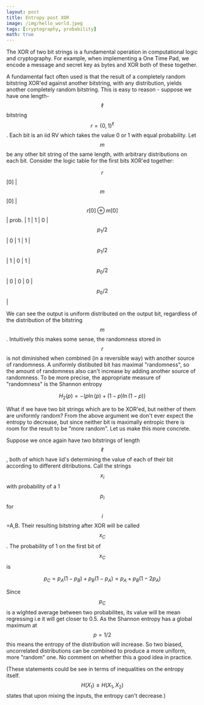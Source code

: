```yaml
---
layout: post
title: Entropy post XOR
image: /img/hello_world.jpeg
tags: [cryptography, probability]
math: true
---
```



<script src='https://cdnjs.cloudflare.com/ajax/libs/mathjax/2.7.5/MathJax.js?config=TeX-MML-AM_CHTML' async></script>

The XOR of two bit strings is a fundamental operation in computational logic and cryptography. For example, when implementing a One Time Pad, we encode a message and secret key as bytes and XOR both of these together.

A fundamental fact often used is that the result of a completely random bitstring XOR'ed against another bitstring, with any distribution, yields another completely random bitstring. This is easy to reason - suppose we have one length-$$\ell$$ bitstring $$r = \{0,1\}^{\ell}$$. Each bit is an iid RV which takes the value 0 or 1 with equal probability. Let $$m$$ be any other bit string of the same length, with arbitrary distributions on each bit. Consider the logic table for the first bits XOR'ed together:

$$r$$[0] | $$m$$[0] | $$r[0] \oplus m[0]$$ | prob. |
1	| 1	| 0	|$$p_1/2 $$|
0	| 1	| 1	|$$ p_1/2$$|
1	| 0 	| 1	|$$ p_0/2$$|
0	| 0	| 0	|$$p_0/2$$ |

We can see the output is uniform distributed on the output bit, regardless of the distribution of the bitstring $$m$$. Intuitively this makes some sense, the randomness stored in $$r$$ is not diminished when combined (in a reversible way) with another source of randomness. A uniformly distibuted bit has maximal "randomness", so the amount of randomness also can't increase by adding another source of randomness. To be more precise, the appropriate measure of "randomness" is the Shannon entropy

$$ H_2(p) = -\big( p \ln(p) + (1-p) \ln(1-p) \big) $$

What if we have two bit strings which are to be XOR'ed, but neither of them are uniformly random? From the above argument we don't ever expect the entropy to decrease, but since neither bit is maximally entropic there is room for the result to be "more random". Let us make this more concrete.

Suppose we once again have two bitstrings of length $$\ell$$, both of which have iid's determining the value of each of their bit according to different ditributions. Call the strings $$x_i$$ with probability of a 1 $$p_i$$ for $$i$$=A,B. Their resulting bitstring after XOR will be called $$x_C$$. The probability of 1 on the first bit of $$x_C$$ is

$$
\begin{equation}
	p_C = p_A(1-p_B) + p_B(1 - p_A) = p_A + p_B(1 - 2p_A)
\end{equation}
$$

Since $$p_C$$ is a wighted average between two probabilites, its value will be mean regressing i.e it will get closer to 0.5. As the Shannon entropy has a global maximum at $$p=1/2$$ this means the entropy of the distribution will increase. So two biased, uncorrelated distributions can be combined to produce a more uniform, more "random" one. No comment on whether this a good idea in practice.

(These statements could be see in terms of inequalities on the entropy itself. $$ H(X_1) \leq H(X_1, X_2)$$ states that upon mixing the inputs, the entropy can't decrease.)


